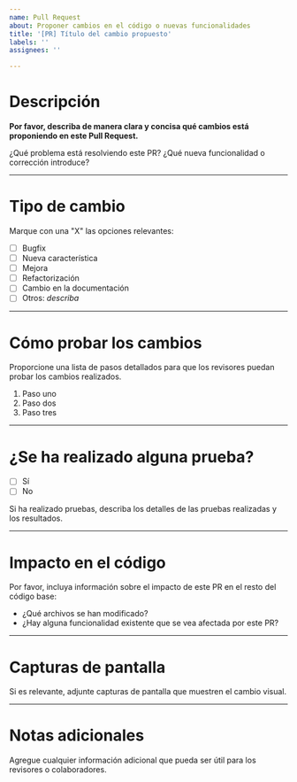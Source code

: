 ```yaml
---
name: Pull Request
about: Proponer cambios en el código o nuevas funcionalidades
title: '[PR] Título del cambio propuesto'
labels: ''
assignees: ''

---
```


# Descripción
**Por favor, describa de manera clara y concisa qué cambios está proponiendo en este Pull Request.**

¿Qué problema está resolviendo este PR? ¿Qué nueva funcionalidad o corrección introduce?

---

# Tipo de cambio
Marque con una "X" las opciones relevantes:
- [ ] Bugfix
- [ ] Nueva característica
- [ ] Mejora
- [ ] Refactorización
- [ ] Cambio en la documentación
- [ ] Otros: _describa_

---

# Cómo probar los cambios
Proporcione una lista de pasos detallados para que los revisores puedan probar los cambios realizados.

1. Paso uno
2. Paso dos
3. Paso tres

---

# ¿Se ha realizado alguna prueba?
- [ ] Sí
- [ ] No

Si ha realizado pruebas, describa los detalles de las pruebas realizadas y los resultados.

---

# Impacto en el código
Por favor, incluya información sobre el impacto de este PR en el resto del código base:
- ¿Qué archivos se han modificado?
- ¿Hay alguna funcionalidad existente que se vea afectada por este PR?

---

# Capturas de pantalla
Si es relevante, adjunte capturas de pantalla que muestren el cambio visual.

---

# Notas adicionales
Agregue cualquier información adicional que pueda ser útil para los revisores o colaboradores.
